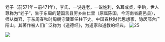 老子（前571年－前471年），李氏，一说姓老，一说姓利，名耳或贞，字聃，世人尊称为“老子”，生于东周的楚国苦县厉乡曲仁里（原属陈国，今河南省鹿邑县），师从商容，于东周春秋时周朝守藏室任柱下史。中国春秋时代思想家，隐居邢台广阳山。其著作被人们广泛称为《道德经》，为道家和道教的经典。
![25](https://iconfont.alicdn.com/p/avatar/EnwVBRYSIdjs.png)

![](https://testingcf.jsdelivr.net/gh/jarlin8/OSS@main/backup/1672929142258inconfont.jpg)